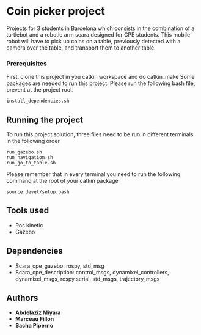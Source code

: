 # Coin picker project

Projects for 3 students in Barcelona which consists in the combination of a turtlebot and a robotic arm scara designed for CPE students. This mobile robot will have to pick up coins on a table, previously detected with a camera over the table, and transport them to another table.

### Prerequisites

First, clone this project in you catkin workspace and do catkin_make
Some packages are needed to run this project. Please run the following bash file, prevent at the project root.

```
install_dependencies.sh
```

## Running the project

To run this project solution, three files need to be run in different terminals in the following order

```
run_gazebo.sh
run_navigation.sh
run_go_to_table.sh
```

Please remember that in every terminal you need to run the following command at the root of your catkin package
```
source devel/setup.bash
```

## Tools used

* Ros kinetic
* Gazebo

## Dependencies

* Scara_cpe_gazebo: rospy, std_msg
* Scara_cpe_description: control_msgs, dynamixel_controllers, dynamixel_msgs, rospy,serial, std_msgs, trajectory_msgs

## Authors

* **Abdelaziz Miyara** 
* **Marceau Fillon**
* **Sacha Piperno**  


